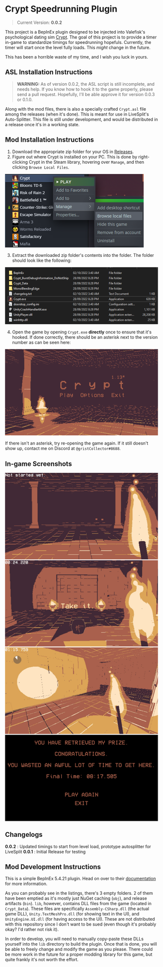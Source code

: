 # Crypt Speedrunning Plugin

> Current Version: **0.0.2**

This project is a BepInEx plugin designed to be injected into Valefisk's psychological dating sim [Crypt](https://store.steampowered.com/app/2138700/Crypt/). The goal of this project is to provide a timer in-game to standardize timings for speedrunning hopefuls. Currently, the timer will start once the level fully loads. This *might* change in the future.

This has been a horrible waste of my time, and I wish you luck in yours.

## ASL Installation Instructions

> **WARNING:** As of version 0.0.2, the ASL script is still incomplete, and needs help. If you know how to hook it to the game properly, please send a pull request. Hopefully, I'll be able approve it for version 0.0.3 or 0.1.0.

Along with the mod files, there is also a specially crafted `Crypt.asl` file among the releases (when it's done). This is meant for use in LiveSplit's Auto-Splitter. This file is still under development, and would be distributed in a release once it's in a working state.

## Mod Installation Instructions

1. Download the appropriate zip folder for your OS in [Releases](https://github.com/clydejallorina/CryptSpeedrun/releases).
2. Figure out where Crypt is installed on your PC. This is done by right-clicking Crypt in the Steam library, hovering over `Manage`, and then clicking `Browse Local Files`.

![Steam Interface](readme_assets/steam_local_files.png)

3. Extract the downloaded zip folder's contents into the folder. The folder should look like the following:

![Local Files](readme_assets/local_files.png)

4. Open the game by opening `Crypt.exe` **directly** once to ensure that it's hooked. If done correctly, there should be an asterisk next to the version number as can be seen here:

![Crypt Main Menu](readme_assets/crypt_main_menu.png)

If there isn't an asterisk, try re-opening the game again. If it still doesn't show up, contact me on Discord at `@gristCollector#8688`.

## In-game Screenshots

![In-game Screenshot 1](readme_assets/ingame_sc1.jpg)
![In-game Screenshot 2](readme_assets/ingame_sc2.jpg)
![In-game Screenshot 3](readme_assets/ingame_sc3.jpg)
![Final Time Screenshot](readme_assets/crypt_final_time.png)

## Changelogs

**0.0.2** : Updated timings to start from level load, prototype autosplitter for LiveSplit
**0.0.1** : Initial Release for testing

## Mod Development Instructions

This is a simple BepInEx 5.4.21 plugin. Head on over to their [documentation](https://docs.bepinex.dev/v5.4.21/articles/dev_guide/plugin_tutorial/index.html) for more information.

As you can probably see in the listings, there's 3 empty folders. 2 of them have been emptied as it's mostly just NuGet caching (`obj`), and release artifacts (`bin`). `lib`, however, contains DLL files from the game (located in `Crypt_Data`). These files are specifically `Assembly-CSharp.dll` (the actual game DLL), `Unity.TextMeshPro.dll` (for showing text in the UI), and `UnityEngine.UI.dll` (for having access to the UI). These are not distributed with this repository since I don't want to be sued (even though it's probably okay? I'd rather not risk it).

In order to develop, you will need to manually copy-paste these DLLs yourself into the `lib` directory to build the plugin. Once that is done, you will be able to freely change and modify the game as you please. There could be more work in the future for a proper modding library for this game, but quite frankly it's not worth the effort.

